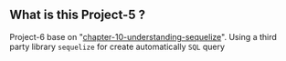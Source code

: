 ## What is this Project-5 ?

Project-6 base on
"[chapter-10-understanding-sequelize](./../chapter-10-understanding-sequelize)".
Using a third party library `sequelize` for create automatically `SQL` query

